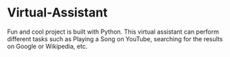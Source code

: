 # Virtual-Assistant
Fun and cool project is built with Python. This virtual assistant can perform different tasks such as Playing a Song on YouTube, searching for the results on Google or Wikipedia, etc.

